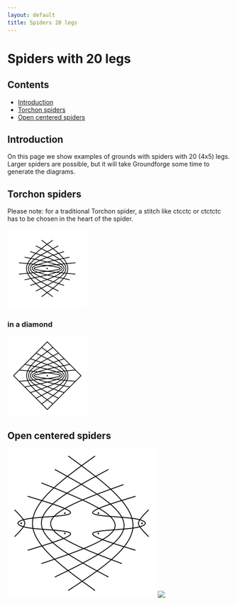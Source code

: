 ```yaml
---
layout: default
title: Spiders 20 legs
---
```


# Spiders with 20 legs

## Contents

* [Introduction](#introduction)
* [Torchon spiders](#torchon-spiders)
* [Open centered spiders](#open-centered-spiders)
     
## Introduction

On this page we show examples of grounds with spiders with 20 (4x5) legs. Larger spiders are possible, but it will take Groundforge some time to generate the diagrams.      

## Torchon spiders

Please note: for a traditional Torchon spider, a stitch like <span class="stch">ctcctc</span> or <span class="stch">ctctctc</span> has to be chosen in the heart of the spider.

[![4x5 legs][P-ST5]][T-ST5-01]

### in a diamond

[![4x5 legs][P-SQ5]][T-SQ5-01]

[P-ST5]: ../images/spiders/s-4x5.png "4x5 legs"
[P-SQ5]: ../images/spiders/r-4x5.png "4x5 legs, in ring"

[T-ST5-01]: /GroundForge/stitches?patchWidth=18&patchHeight=15&b1=ctcttctc&a2=ctc&c2=ctc&d2=ctc&e2=ctc&f2=ctcrr&h2=ctcll&i2=ctc&j2=ctc&a3=ctc&b3=ctc&c3=ctc&d3=ctc&e3=ctcrr&g3=ctc&i3=ctcll&j3=ctc&a4=ctc&b4=ctc&c4=ctc&d4=ctcrr&f4=ctc&g4=ctc&h4=ctc&j4=ctcll&a5=ctcll&b5=ctc&c5=ctcrr&e5=ctc&f5=ctc&g5=ctc&h5=ctc&i5=ctc&b6=ctctt&d6=ctc&e6=ctc&f6=ctc&g6=ctc&h6=ctc&i6=ctc&j6=ctc&a7=ctc&c7=ctc&d7=ctc&e7=ctc&f7=ctc&h7=ctc&i7=ctc&j7=ctc&tile=-5--------,B-CDDD-AAA,25666-5-22,2566-535-2,256-56325-,-5-5663225,5-5666-222&footsideStitch=ctctt&tileStitch=ctc&headsideStitch=ctctt&shiftColsSW=-5&shiftRowsSW=7&shiftColsSE=5&shiftRowsSE=7
[T-SQ5-01]: /GroundForge/stitches?patchWidth=20&patchHeight=20&a1=ctctctc&g1=ctct&b2=ctc&c2=ctc&d2=ctc&e2=ctc&f2=lctct&g2=ctc&h2=rctct&i2=ctc&j2=ctc&k2=ctc&l2=ctc&a3=ctc&b3=ctc&c3=ctc&d3=ctc&e3=lctct&f3=ctc&g3=ctc&h3=ctc&i3=rctct&j3=ctc&k3=ctc&l3=ctc&a4=ctc&b4=ctc&c4=ctc&d4=lctct&e4=ctc&f4=ctc&g4=ctc&h4=ctc&i4=ctc&j4=rctct&k4=ctc&l4=ctc&a5=ctc&b5=ctc&c5=lctct&d5=ctc&e5=ctc&f5=ctc&g5=ctc&h5=ctc&i5=ctc&j5=ctc&k5=rctct&l5=ctc&a6=ctc&b6=lctct&c6=ctc&d6=ctc&e6=ctc&f6=ctc&h6=ctc&i6=ctc&j6=ctc&k6=ctc&l6=rctct&tile=5-----5-----,-CDDD632AAAB,566666322222,566666322222,566666322222,566666-22222&footsideStitch=ctctt&tileStitch=ctc&headsideStitch=ctctt&shiftColsSW=-6&shiftRowsSW=6&shiftColsSE=6&shiftRowsSE=6

## Open centered spiders

![open centered spider][P-SOC5]
[![][P-SOCQ5-01]][T-SOCQ5-01]

<p style="clear: both"></p>

[P-SOC5]: ../images/spin_10/g-soc5.svg?align=right "open centered spider"
[P-SOCQ5-01]: ../images/spin_10/SOCQ5-01.png

[T-SOCQ5-01]: /GroundForge/stitches.html?patchWidth=20&patchHeight=30&tile=xxx5-5-5xxx-,x14-535-78x-,48866322117-,666663222225,66666-222225,6-14x-x78-25&shiftColsSW=-6&shiftRowsSW=6&shiftColsSE=6&shiftRowsSE=6&h1=rctcr&f1=ctct&d1=lctcl&j2=ctc&i2=ctc&g2=rrctctl&f2=ctc&e2=llctctr&c2=ctc&b2=ctc&k3=ctcrrctc&j3=ctc&i3=ctc&h3=rrctctl&g3=ctc&f3=ctc&e3=ctc&d3=llctctr&c3=ctc&b3=ctc&a3=ctcllctc&l4=ctc&k4=ctc&j4=ctc&i4=rrctctl&h4=ctc&g4=ctc&f4=ctc&e4=ctc&d4=ctc&c4=llctctr&b4=ctc&a4=ctc&l5=ctc&k5=ctc&j5=rrctctl&i5=ctc&h5=ctc&g5=ctcllctc&e5=ctcrrctc&d5=ctc&c5=ctc&b5=llctctr&a5=ctc&l6=ctc&k6=rrctctl&i6=ctc&h6=ctc&d6=ctc&c6=ctc&a6=llctctr
